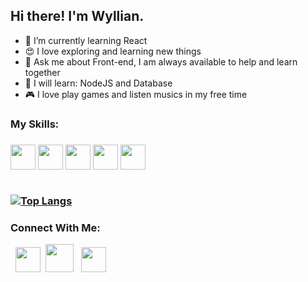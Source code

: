 ## Hi there! I'm Wyllian.




- 🌱 I’m currently learning React
- 😍 I love exploring and learning new things
- 💬 Ask me about Front-end, I am always
  available to help and learn together
- 🚀 I will learn: NodeJS and Database
- 🎮 I love play games and listen musics in my free time

<h3> My Skills: <h3>
<img src="https://img.icons8.com/color/48/000000/javascript--v1.png" width="40"/>
<img src="https://img.icons8.com/color/48/000000/html-5--v1.png" width="40"/>
<img src="https://img.icons8.com/color/48/000000/css3.png"  width="40"/>
<img src="https://img.icons8.com/cute-clipart/64/000000/react-native.png" width="40"/>
<img src="https://img.icons8.com/glyph-neue/64/000000/github.png" width="40"/><br><br>


[![Top Langs](https://github-readme-stats.vercel.app/api/top-langs/?username=WyllianSilveira&layout=compact&text_color=daf7dc&bg_color=151515)](https://github.com/WyllianSilveira/github-readme-stats)<br>

 
<h3> Connect With Me:</h3>
&nbsp; <a href="[go](https://www.linkedin.com/in/wyllian-silveira-calixto-63209a18b/){:target="_blank" rel="noopener"}" ><img src="https://img.icons8.com/color/48/000000/linkedin.png" width="40"/></a>
&nbsp;<a href="https://api.whatsapp.com/send?phone=5541995291827" target="_blank"><img src="https://img.icons8.com/color/48/000000/whatsapp--v6.png" width="45"/></a>
&nbsp; <a href="mailto:wylliansilveira@gmail.com" target="_blank"><img src="https://img.icons8.com/fluency/48/000000/gmail.png" width="40"/></a>



